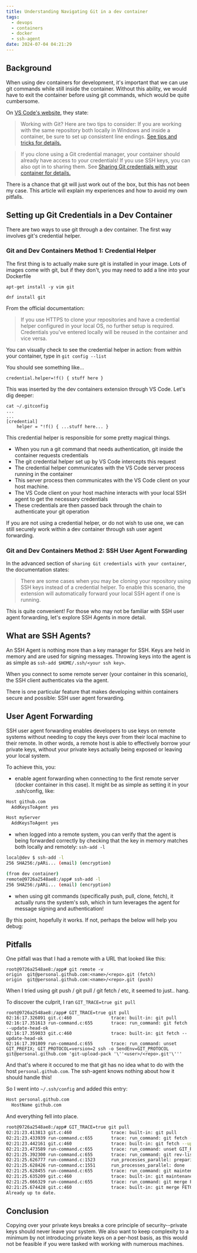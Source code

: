 ```yaml
---
title: Understanding Navigating Git in a dev container
tags:
  - devops
  - containers
  - docker
  - ssh-agent
date: 2024-07-04 04:21:29
---
```



## Background

When using dev containers for development, it's important that we can use git commands while still inside the container. Without this ability, we would have to exit the container before using git commands, which would be quite cumbersome.

On [VS Code's website](https://code.visualstudio.com/docs/devcontainers/containers), they state:

> Working with Git?
> Here are two tips to consider:
> If you are working with the same repository both locally in Windows and inside a container, be sure to set up consistent line endings. [See tips and tricks for details.](https://code.visualstudio.com/docs/remote/troubleshooting#_resolving-git-line-ending-issues-in-wsl-resulting-in-many-modified-files)

> If you clone using a Git credential manager, your container should already have access to your credentials! If you use SSH keys, you can also opt in to sharing them. See [Sharing Git credentials with your container for details.](https://code.visualstudio.com/remote/advancedcontainers/sharing-git-credentials)

There is a chance that git will just work out of the box, but this has not been my case. This article will explain my experiences and how to avoid my own pitfalls.

## Setting up Git Credentials in a Dev Container

There are two ways to use git through a dev container. The first way involves git's credential helper.

### Git and Dev Containers Method 1: Credential Helper

The first thing is to actually make sure git is installed in your image. Lots of images come with git, but if they don't, you may need to add a line into your Dockerfile

<!-- Debian Based Distros -->
`apt-get install -y vim git`

<!-- RPM Based Distros -->
`dnf install git`

From the official documentation:

> If you use HTTPS to clone your repositories and have a credential helper configured in your local OS, no further setup is required. Credentials you've entered locally will be reused in the container and vice versa.

You can visually check to see the credential helper in action: from within your container, type in `git config --list`

You should see something like...

`credential.helper=!f() { stuff here }`

This was inserted by the dev containers extension through VS Code. Let's dig deeper:

```
cat ~/.gitconfig
...
...
[credential]
	helper = "!f() { ...stuff here... }

```

This credential helper is responsible for some pretty magical things.

-   When you run a git command that needs authentication, git inside the container requests credentials
-   The git credential helper set up by VS Code intercepts this request
-   The credential helper communicates with the VS Code server process running in the container
-   This server process then communicates with the VS Code client on your host machine.
-   The VS Code client on your host machine interacts with your local SSH agent to get the necessary credentials
-   These credentials are then passed back through the chain to authenticate your git operation

If you are not using a credential helper, or do not wish to use one, we can still securely work within a dev container through ssh user agent forwarding.

### Git and Dev Containers Method 2: SSH User Agent Forwarding
In the advanced section of `sharing Git credentials with your container`, the documentation states:

> There are some cases when you may be cloning your repository using SSH keys instead of a credential helper. To enable this scenario, the extension will automatically forward your local SSH agent if one is running.

This is quite convenient! For those who may not be familiar with SSH user agent forwarding, let's explore SSH Agents in more detail.

## What are SSH Agents?

An SSH Agent is nothing more than a key manager for SSH. Keys are held in memory and are used for signing messages. Throwing keys into the agent is as simple as `ssh-add $HOME/.ssh/<your ssh key>`.

When you connect to some remote server (your container in this scenario), the SSH client authenticates via the agent.

There is one particular feature that makes developing within containers secure and possible: SSH user agent forwarding.

## User Agent Forwarding

SSH user agent forwarding enables developers to use keys on remote systems without needing to copy the keys over from their local machine to their remote. In other words, a remote host is able to effectively borrow your private keys, without your private keys actually being exposed or leaving your local system.

To achieve this, you:

-   enable agent forwarding when connecting to the first remote server (docker container in this case). It might be as simple as setting it in your .ssh/config, like:

```bash
Host github.com
  AddKeysToAgent yes

Host myServer
  AddKeysToAgent yes
```

- when logged into a remote system, you can verify that the agent is being forwarded correctly by checking that the key in memory matches both locally and remotely: `ssh-add -l`

```bash
local@dev $ ssh-add -l
256 SHA256:/pARi... (email) (encryption)

(from dev container)
remote@9726a2548ae8:/app# ssh-add -l
256 SHA256:/pARi... (email) (encryption)
```
-   when using git commands (specifically push, pull, clone, fetch), it actually runs the system's ssh, which in turn leverages the agent for message signing and authentication!

By this point, hopefully it works. If not, perhaps the below will help you debug:

## Pitfalls

One pitfall was that I had a remote with a URL that looked like this:

```
root@9726a2548ae8:/app# git remote -v
origin  git@personal.github.com:<name>/<repo>.git (fetch)
origin  git@personal.github.com:<name>/<repo>.git (push)
```

When I tried using git push / git pull / git fetch / etc, it seemed to just.. hang.

To discover the culprit, I ran
`GIT_TRACE=true git pull`

```
root@9726a2548ae8:/app# GIT_TRACE=true git pull
02:16:17.326891 git.c:460               trace: built-in: git pull
02:16:17.351613 run-command.c:655       trace: run_command: git fetch --update-head-ok
02:16:17.359033 git.c:460               trace: built-in: git fetch --update-head-ok
02:16:17.391809 run-command.c:655       trace: run_command: unset GIT_PREFIX; GIT_PROTOCOL=version=2 ssh -o SendEnv=GIT_PROTOCOL git@personal.github.com 'git-upload-pack '\''<user>/<repo>.git'\'''
```

And that's where it occured to me that git has no idea what to do with the host `personal.github.com`. The ssh-agent knows nothing about how it should handle this!

So I went into `~/.ssh/config` and added this entry:

```bash
Host personal.github.com
  HostName github.com
```

And everything fell into place.

```bash
root@9726a2548ae8:/app# GIT_TRACE=true git pull
02:21:23.413813 git.c:460               trace: built-in: git pull
02:21:23.433939 run-command.c:655       trace: run_command: git fetch --update-head-ok
02:21:23.442161 git.c:460               trace: built-in: git fetch --update-head-ok
02:21:23.473589 run-command.c:655       trace: run_command: unset GIT_PREFIX; GIT_PROTOCOL=version=2 ssh -o SendEnv=GIT_PROTOCOL git@personal.github.com 'git-upload-pack '\''<user>/<repo>.git'\'''
02:21:25.392300 run-command.c:655       trace: run_command: git rev-list --objects --stdin --not --all --quiet --alternate-refs
02:21:25.626777 run-command.c:1523      run_processes_parallel: preparing to run up to 1 tasks
02:21:25.628426 run-command.c:1551      run_processes_parallel: done
02:21:25.628455 run-command.c:655       trace: run_command: git maintenance run --auto --no-quiet
02:21:25.635209 git.c:460               trace: built-in: git maintenance run --auto --no-quiet
02:21:25.666329 run-command.c:655       trace: run_command: git merge FETCH_HEAD
02:21:25.674428 git.c:460               trace: built-in: git merge FETCH_HEAD
Already up to date.
```

## Conclusion

Copying over your private keys breaks a core principle of security--private keys should never leave your system. We also want to keep complexity to a minimum by not introducing private keys on a per-host basis, as this would not be feasible if you were tasked with working with numerous machines.

